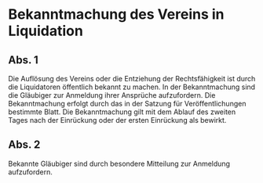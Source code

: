 # Bekanntmachung des Vereins in Liquidation



## Abs. 1

 Die Auflösung des Vereins oder die Entziehung der Rechtsfähigkeit ist durch die Liquidatoren öffentlich bekannt zu machen. In der Bekanntmachung sind die Gläubiger zur Anmeldung ihrer Ansprüche aufzufordern. Die Bekanntmachung erfolgt durch das in der Satzung für Veröffentlichungen bestimmte Blatt. Die Bekanntmachung gilt mit dem Ablauf des zweiten Tages nach der Einrückung oder der ersten Einrückung als bewirkt.

## Abs. 2

 Bekannte Gläubiger sind durch besondere Mitteilung zur Anmeldung aufzufordern. 

